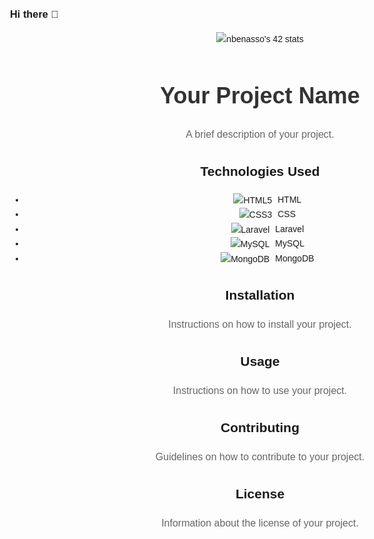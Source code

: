 ### Hi there 👋

<!--
**noussaire/noussaire** is a ✨ _special_ ✨ repository because its `README.md` (this file) appears on your GitHub profile.

Here are some ideas to get you started:

- 🔭 I’m currently working on ...
- 🌱 I’m currently learning ...
- 👯 I’m looking to collaborate on ...
- 🤔 I’m looking for help with ...
- 💬 Ask me about ...
- 📫 How to reach me: ...
- 😄 Pronouns: ...
- ⚡ Fun fact: ...
-->
<div align="center">
<a src="https://github.com/oakoudad/badge42"><img src="https://badge.mediaplus.ma/water/nbenasso" alt="nbenasso's 42 stats" /></a>
<div/>


<!DOCTYPE html>
<html lang="en">
<head>
    <meta charset="UTF-8">
    <meta http-equiv="X-UA-Compatible" content="IE=edge">
    <meta name="viewport" content="width=device-width, initial-scale=1.0">
    <title>README</title>
    <style>
        body {
            font-family: Arial, sans-serif;
            line-height: 1.6;
            margin: 0 auto;
            max-width: 800px;
            padding: 20px;
        }
        h1 {
            color: #333;
            font-size: 36px;
            margin-bottom: 20px;
            text-align: center;
        }
        p {
            color: #666;
            font-size: 16px;
            margin-bottom: 20px;
        }
        .icon {
            margin-right: 5px;
            vertical-align: middle;
        }
    </style>
</head>
<body>
    <h1>Your Project Name</h1>
    <p>A brief description of your project.</p>
    <h2>Technologies Used</h2>
    <ul>
        <li><img class="icon" src="https://img.icons8.com/color/48/000000/html-5.png" alt="HTML5"> HTML</li>
        <li><img class="icon" src="https://img.icons8.com/color/48/000000/css3.png" alt="CSS3"> CSS</li>
        <li><img class="icon" src="https://img.icons8.com/ios-filled/50/000000/laravel.png" alt="Laravel"> Laravel</li>
        <li><img class="icon" src="https://img.icons8.com/color/48/000000/mysql-logo.png" alt="MySQL"> MySQL</li>
        <li><img class="icon" src="https://img.icons8.com/color/48/000000/mongodb.png" alt="MongoDB"> MongoDB</li>
    </ul>
    <h2>Installation</h2>
    <p>Instructions on how to install your project.</p>
    <h2>Usage</h2>
    <p>Instructions on how to use your project.</p>
    <h2>Contributing</h2>
    <p>Guidelines on how to contribute to your project.</p>
    <h2>License</h2>
    <p>Information about the license of your project.</p>
</body>
</html>

